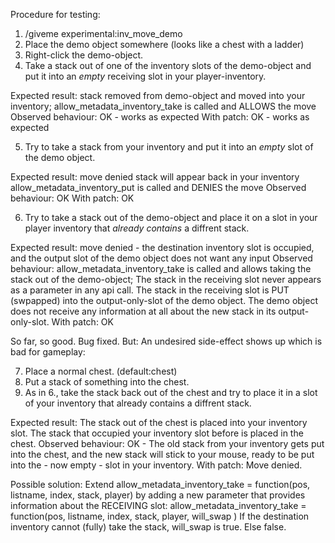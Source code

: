 
Procedure for testing:
1. /giveme experimental:inv_move_demo
2. Place the demo object somewhere (looks like a chest with a ladder)
3. Right-click the demo-object.
4. Take a stack out of one of the inventory slots of the demo-object and put it
   into an *empty* receiving slot in your player-inventory.

Expected result:    stack removed from demo-object and moved into your inventory;
                    allow_metadata_inventory_take is called and ALLOWS the move
Observed behaviour: OK - works as expected
With patch:         OK - works as expected
	

5. Try to take a stack from your inventory and put it into an *empty* slot of the demo object.

Expected result:    move denied
                    stack will appear back in your inventory
                    allow_metadata_inventory_put is called and DENIES the move
Observed behaviour: OK
With patch:         OK

6. Try to take a stack out of the demo-object and place it on a slot in your player
   inventory that *already contains* a diffrent stack.

Expected result:    move denied - the destination inventory slot is occupied, and the output slot
                    of the demo object does not want any input
Observed behaviour: allow_metadata_inventory_take is called and allows taking the stack out of the demo-object;
                    The stack in the receiving slot never appears as a parameter in any api call.
                    The stack in the receiving slot is PUT (swpapped) into the output-only-slot of the demo object.
                    The demo object does not receive any information at all about the new stack in its output-only-slot. 
With patch:         OK

So far, so good. Bug fixed. But: An undesired side-effect shows up which is bad for gameplay:

7. Place a normal chest. (default:chest)
8. Put a stack of something into the chest.
9. As in 6., take the stack back out of the chest and try to place it in a slot of your inventory that already contains
   a diffrent stack.

Expected result:    The stack out of the chest is placed into your inventory slot.
                    The stack that occupied your inventory slot before is placed in the chest.
Observed behaviour: OK - The old stack from your inventory gets put into the chest, and the new stack will stick to your mouse,
                    ready to be put into the - now empty - slot in your inventory.
With patch:         Move denied.
                    

Possible solution:
Extend allow_metadata_inventory_take = function(pos, listname, index, stack, player)
by adding a new parameter that provides information about the RECEIVING slot:
allow_metadata_inventory_take = function(pos, listname, index, stack, player, will_swap )
If the destination inventory cannot (fully) take the stack, will_swap is true. Else false.
